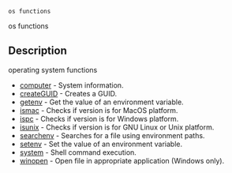 

	
	os functions

os functions

## Description
operating system functions


* [computer](computer.md) - System information.
* [createGUID](createGUID.md) - Creates a GUID.
* [getenv](getenv.md) - Get the value of an environment variable.
* [ismac](ismac.md) - Checks if version is for MacOS platform.
* [ispc](ispc.md) - Checks if version is for Windows platform.
* [isunix](isunix.md) - Checks if version is for  GNU Linux or Unix platform.
* [searchenv](searchenv.md) - Searches for a file using environment paths.
* [setenv](setenv.md) - Set the value of an environment variable.
* [system](system.md) - Shell command execution.
* [winopen](winopen.md) - Open file in appropriate application (Windows only).



